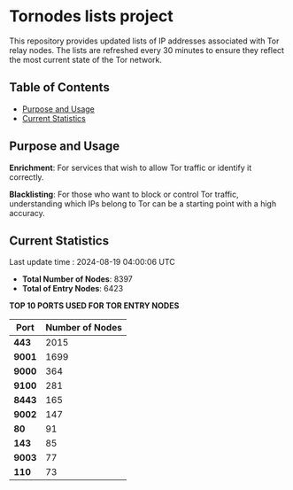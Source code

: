 # Tornodes lists project

This repository provides updated lists of IP addresses associated with Tor relay nodes. The lists are refreshed every 30 minutes to ensure they reflect the most current state of the Tor network.

## Table of Contents

- [Purpose and Usage](#purpose-and-usage)
- [Current Statistics](#current-statistics)


## Purpose and Usage

**Enrichment**: For services that wish to allow Tor traffic or identify it correctly.

**Blacklisting**: For those who want to block or control Tor traffic, understanding which IPs belong to Tor can be a starting point with a high accuracy.

## Current Statistics

Last update time : 2024-08-19 04:00:06 UTC

- **Total Number of Nodes**: 8397
- **Total of Entry Nodes**: 6423

**TOP 10 PORTS USED FOR TOR ENTRY NODES**

| **Port** | **Number of Nodes** |
|------|-----------------|
| **443**   | 2015  |
| **9001**   | 1699  |
| **9000**   | 364  |
| **9100**   | 281  |
| **8443**   | 165  |
| **9002**   | 147  |
| **80**   | 91  |
| **143**   | 85  |
| **9003**   | 77  |
| **110**   | 73  |

